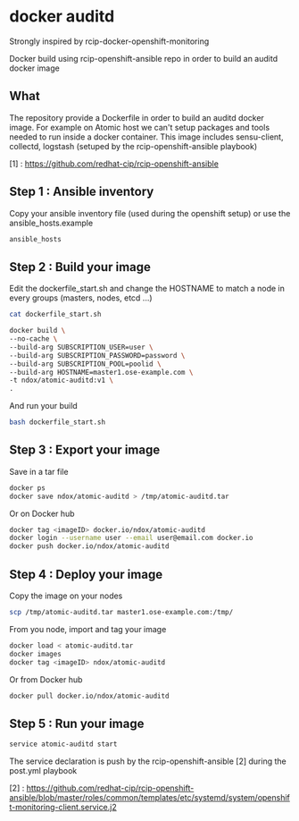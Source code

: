 # docker auditd

Strongly inspired by rcip-docker-openshift-monitoring

Docker build using rcip-openshift-ansible repo in order to build an auditd docker image

## What
The repository provide a Dockerfile in order to build an auditd docker image. For example on Atomic host we can't setup packages and tools needed to run inside a docker container.
This image includes sensu-client, collectd, logstash (setuped by the rcip-openshift-ansible playbook)

  [1] : https://github.com/redhat-cip/rcip-openshift-ansible

## Step 1 : Ansible inventory
Copy your ansible inventory file (used during the openshift setup) or use the ansible_hosts.example

```bash
ansible_hosts
 ```

## Step 2 : Build your image

Edit the dockerfile_start.sh and change the HOSTNAME to match a node in every groups (masters, nodes, etcd ...)
```bash
cat dockerfile_start.sh

docker build \
--no-cache \
--build-arg SUBSCRIPTION_USER=user \
--build-arg SUBSCRIPTION_PASSWORD=password \
--build-arg SUBSCRIPTION_POOL=poolid \
--build-arg HOSTNAME=master1.ose-example.com \
-t ndox/atomic-auditd:v1 \
.
 ```

And run your build
```bash
bash dockerfile_start.sh
 ```

## Step 3 : Export your image

Save in a tar file
```bash
docker ps
docker save ndox/atomic-auditd > /tmp/atomic-auditd.tar
 ```

Or on Docker hub

```bash
docker tag <imageID> docker.io/ndox/atomic-auditd
docker login --username user --email user@email.com docker.io
docker push docker.io/ndox/atomic-auditd
 ```

## Step 4 : Deploy your image

Copy the image on your nodes
```bash
scp /tmp/atomic-auditd.tar master1.ose-example.com:/tmp/
 ```
From you node, import and tag your image
```bash
docker load < atomic-auditd.tar
docker images
docker tag <imageID> ndox/atomic-auditd
 ```

Or from Docker hub

```bash
docker pull docker.io/ndox/atomic-auditd
 ```


## Step 5 : Run your image

```bash
service atomic-auditd start
 ```

The service declaration is push by the rcip-openshift-ansible [2] during the post.yml playbook

  [2] : https://github.com/redhat-cip/rcip-openshift-ansible/blob/master/roles/common/templates/etc/systemd/system/openshift-monitoring-client.service.j2
